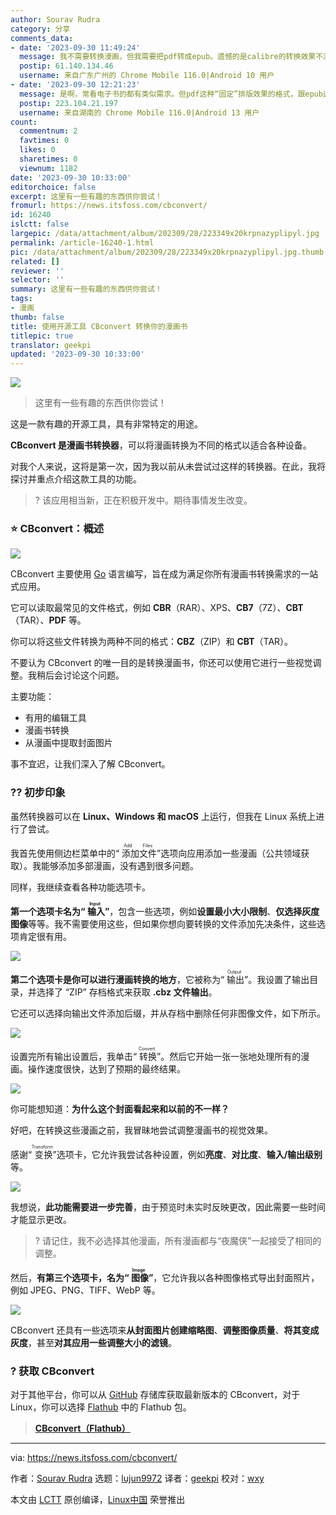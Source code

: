 ```yaml
---
author: Sourav Rudra
category: 分享
comments_data:
- date: '2023-09-30 11:49:24'
  message: 我不需要转换漫画，但我需要把pdf转成epub。遗憾的是calibre的转换效果不满意，图片排版是个问题，而且章节无法做成独立的页面。
  postip: 61.140.134.46
  username: 来自广东广州的 Chrome Mobile 116.0|Android 10 用户
- date: '2023-09-30 12:21:23'
  message: 是啊，常看电子书的都有类似需求。但pdf这种“固定”排版效果的格式，跟epub这种对不同显示设备“自适应”排版效果的格式，可能永远难以无损转换；说白了，功能上决定了无法实现转换。
  postip: 223.104.21.197
  username: 来自湖南的 Chrome Mobile 116.0|Android 13 用户
count:
  commentnum: 2
  favtimes: 0
  likes: 0
  sharetimes: 0
  viewnum: 1182
date: '2023-09-30 10:33:00'
editorchoice: false
excerpt: 这里有一些有趣的东西供你尝试！
fromurl: https://news.itsfoss.com/cbconvert/
id: 16240
islctt: false
largepic: /data/attachment/album/202309/28/223349x20krpnazyplipyl.jpg
permalink: /article-16240-1.html
pic: /data/attachment/album/202309/28/223349x20krpnazyplipyl.jpg.thumb.jpg
related: []
reviewer: ''
selector: ''
summary: 这里有一些有趣的东西供你尝试！
tags:
- 漫画
thumb: false
title: 使用开源工具 CBconvert 转换你的漫画书
titlepic: true
translator: geekpi
updated: '2023-09-30 10:33:00'
---
```


![](/data/attachment/album/202309/28/223349x20krpnazyplipyl.jpg)



> 
> 这里有一些有趣的东西供你尝试！
> 
> 
> 


这是一款有趣的开源工具，具有非常特定的用途。


**CBconvert 是漫画书转换器**，可以将漫画转换为不同的格式以适合各种设备。


对我个人来说，这将是第一次，因为我以前从未尝试过这样的转换器。在此，我将探讨并重点介绍这款工具的功能。



> 
> ? 该应用相当新，正在积极开发中。期待事情发生改变。
> 
> 
> 


### ⭐ CBconvert：概述


![](/data/attachment/album/202309/28/223440q8zg1ulo78ol4r88.jpg)


CBconvert 主要使用 [Go](https://go.dev/) 语言编写，旨在成为满足你所有漫画书转换需求的一站式应用。


它可以读取最常见的文件格式，例如 **CBR**（RAR）、XPS、**CB7**（7Z）、**CBT**（TAR）、**PDF** 等。


你可以将这些文件转换为两种不同的格式：**CBZ**（ZIP）和 **CBT**（TAR）。


不要认为 CBconvert 的唯一目的是转换漫画书，你还可以使用它进行一些视觉调整。我稍后会讨论这个问题。


主要功能：


* 有用的编辑工具
* 漫画书转换
* 从漫画中提取封面图片


事不宜迟，让我们深入了解 CBconvert。


### ?‍? 初步印象


虽然转换器可以在 **Linux、Windows 和 macOS** 上运行，但我在 Linux 系统上进行了尝试。


我首先使用侧边栏菜单中的“<ruby> 添加文件 <rt>  Add Files </rt></ruby>”选项向应用添加一些漫画（公共领域获取）。我能够添加多部漫画，没有遇到很多问题。


同样，我继续查看各种功能选项卡。


**第一个选项卡名为“<ruby> 输入 <rt>  Input </rt></ruby>”**，包含一些选项，例如**设置最小大小限制**、**仅选择灰度图像**等等。我不需要使用这些，但如果你想向要转换的文件添加先决条件，这些选项肯定很有用。


![](/data/attachment/album/202309/28/223440y7024x20y3mq7ycm.jpg)


**第二个选项卡是你可以进行漫画转换的地方**，它被称为“<ruby> 输出 <rt>  Output </rt></ruby>”。我设置了输出目录，并选择了 “ZIP” 存档格式来获取 **.cbz 文件输出**。


它还可以选择向输出文件添加后缀，并从存档中删除任何非图像文件，如下所示。


![](/data/attachment/album/202309/28/223440otk1bkb3tb6xx9tu.jpg)


设置完所有输出设置后，我单击“<ruby> 转换 <rt>  Convert </rt></ruby>”。然后它开始一张一张地处理所有的漫画。操作速度很快，达到了预期的最终结果。


![](/data/attachment/album/202309/28/223441qi9eyispig3ezpy7.jpg)


你可能想知道：**为什么这个封面看起来和以前的不一样？**


好吧，在转换这些漫画之前，我冒昧地尝试调整漫画书的视觉效果。


感谢“<ruby> 变换 <rt>  Transform </rt></ruby>”选项卡，它允许我尝试各种设置，例如**亮度**、**对比度**、**输入/输出级别**等。


![](/data/attachment/album/202309/28/223441tt6j9t22nsy5wc96.jpg)


我想说，**此功能需要进一步完善**，由于预览时未实时反映更改，因此需要一些时间才能显示更改。



> 
> ? 请记住，我不必选择其他漫画，所有漫画都与“夜魔侠”一起接受了相同的调整。
> 
> 
> 


然后，**有第三个选项卡，名为“<ruby> 图像 <rt>  Image </rt></ruby>”**，它允许我以各种图像格式导出封面照片，例如 JPEG、PNG、TIFF、WebP 等。


![](/data/attachment/album/202309/28/223442n44woy8az4rsjz7p.jpg)


CBconvert 还具有一些选项来**从封面图片创建缩略图**、**调整图像质量**、**将其变成灰度**，甚至**对其应用一些调整大小的滤镜**。


### ? 获取 CBconvert


对于其他平台，你可以从 [GitHub](https://github.com/gen2brain/cbconvert) 存储库获取最新版本的 CBconvert，对于 Linux，你可以选择 [Flathub](https://flathub.org/apps/io.github.gen2brain.cbconvert) 中的 Flathub 包。



> 
> **[CBconvert（Flathub）](https://flathub.org/apps/io.github.gen2brain.cbconvert)**
> 
> 
> 




---


via: <https://news.itsfoss.com/cbconvert/>


作者：[Sourav Rudra](https://news.itsfoss.com/author/sourav/) 选题：[lujun9972](https://github.com/lujun9972) 译者：[geekpi](https://github.com/geekpi) 校对：[wxy](https://github.com/wxy)


本文由 [LCTT](https://github.com/LCTT/TranslateProject) 原创编译，[Linux中国](https://linux.cn/) 荣誉推出